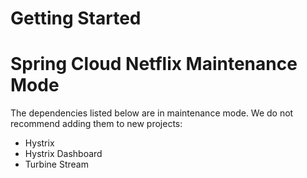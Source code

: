 # Getting Started
###
# Spring Cloud Netflix Maintenance Mode

The dependencies listed below are in maintenance mode. We do not recommend adding them to
new projects:

*  Hystrix
*  Hystrix Dashboard
*  Turbine Stream
